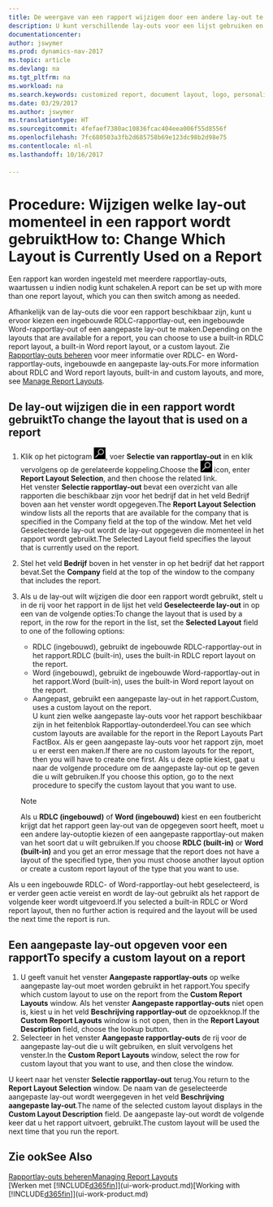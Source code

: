 ```yaml
---
title: De weergave van een rapport wijzigen door een andere lay-out te kiezen
description: U kunt verschillende lay-outs voor een lijst gebruiken en schakelen tussen lay-outs om te bepalen hoe een rapport eruitziet.
documentationcenter: 
author: jswymer
ms.prod: dynamics-nav-2017
ms.topic: article
ms.devlang: na
ms.tgt_pltfrm: na
ms.workload: na
ms.search.keywords: customized report, document layout, logo, personalize
ms.date: 03/29/2017
ms.author: jswymer
ms.translationtype: HT
ms.sourcegitcommit: 4fefaef7380ac10836fcac404eea006f55d8556f
ms.openlocfilehash: 7fc680503a3fb2d685758b69e123dc98b2d98e75
ms.contentlocale: nl-nl
ms.lasthandoff: 10/16/2017

---
```

# <a name="how-to-change-which-layout-is-currently-used-on-a-report"></a><span data-ttu-id="d3447-103">Procedure: Wijzigen welke lay-out momenteel in een rapport wordt gebruikt</span><span class="sxs-lookup"><span data-stu-id="d3447-103">How to: Change Which Layout is Currently Used on a Report</span></span>
<span data-ttu-id="d3447-104">Een rapport kan worden ingesteld met meerdere rapportlay-outs, waartussen u indien nodig kunt schakelen.</span><span class="sxs-lookup"><span data-stu-id="d3447-104">A report can be set up with more than one report layout, which you can then switch among as needed.</span></span>

<span data-ttu-id="d3447-105">Afhankelijk van de lay-outs die voor een rapport beschikbaar zijn, kunt u ervoor kiezen een ingebouwde RDLC-rapportlay-out, een ingebouwde Word-rapportlay-out of een aangepaste lay-out te maken.</span><span class="sxs-lookup"><span data-stu-id="d3447-105">Depending on the layouts that are available for a report, you can choose to use a built-in RDLC report layout, a built-in Word report layout, or a custom layout.</span></span> <span data-ttu-id="d3447-106">Zie [Rapportlay-outs beheren](ui-manage-report-layouts.md) voor meer informatie over RDLC- en Word-rapportlay-outs, ingebouwde en aangepaste lay-outs.</span><span class="sxs-lookup"><span data-stu-id="d3447-106">For more information about RDLC and Word report layouts, built-in and custom layouts, and more, see [Manage Report Layouts](ui-manage-report-layouts.md).</span></span>

## <a name="to-change-the-layout-that-is-used-on-a-report"></a><span data-ttu-id="d3447-107">De lay-out wijzigen die in een rapport wordt gebruikt</span><span class="sxs-lookup"><span data-stu-id="d3447-107">To change the layout that is used on a report</span></span>
1. <span data-ttu-id="d3447-108">Klik op het pictogram ![Zoeken naar pagina of rapport](media/ui-search/search_small.png "pictogram Zoeken naar pagina of rapport"), voer **Selectie van rapportlay-out** in en klik vervolgens op de gerelateerde koppeling.</span><span class="sxs-lookup"><span data-stu-id="d3447-108">Choose the ![Search for Page or Report](media/ui-search/search_small.png "Search for Page or Report icon") icon, enter **Report Layout Selection**, and then choose the related link.</span></span>  
   <span data-ttu-id="d3447-109">Het venster **Selectie rapportlay-out** bevat een overzicht van alle rapporten die beschikbaar zijn voor het bedrijf dat in het veld Bedrijf boven aan het venster wordt opgegeven.</span><span class="sxs-lookup"><span data-stu-id="d3447-109">The **Report Layout Selection** window lists all the reports that are available for the company that is specified in the Company field at the top of the window.</span></span> <span data-ttu-id="d3447-110">Met het veld Geselecteerde lay-out wordt de lay-out opgegeven die momenteel in het rapport wordt gebruikt.</span><span class="sxs-lookup"><span data-stu-id="d3447-110">The Selected Layout field specifies the layout that is currently used on the report.</span></span>
2. <span data-ttu-id="d3447-111">Stel het veld **Bedrijf** boven in het venster in op het bedrijf dat het rapport bevat.</span><span class="sxs-lookup"><span data-stu-id="d3447-111">Set the **Company** field at the top of the window to the company that includes the report.</span></span>
3. <span data-ttu-id="d3447-112">Als u de lay-out wilt wijzigen die door een rapport wordt gebruikt, stelt u in de rij voor het rapport in de lijst het veld **Geselecteerde lay-out** in op een van de volgende opties:</span><span class="sxs-lookup"><span data-stu-id="d3447-112">To change the layout that is used by a report, in the row for the report in the list, set the **Selected Layout** field to one of the following options:</span></span>
   * <span data-ttu-id="d3447-113">RDLC (ingebouwd), gebruikt de ingebouwde RDLC-rapportlay-out in het rapport.</span><span class="sxs-lookup"><span data-stu-id="d3447-113">RDLC (built-in), uses the built-in RDLC report layout on the report.</span></span>
   * <span data-ttu-id="d3447-114">Word (ingebouwd), gebruikt de ingebouwde Word-rapportlay-out in het rapport.</span><span class="sxs-lookup"><span data-stu-id="d3447-114">Word (built-in), uses the built-in Word report layout on the report.</span></span>
   * <span data-ttu-id="d3447-115">Aangepast, gebruikt een aangepaste lay-out in het rapport.</span><span class="sxs-lookup"><span data-stu-id="d3447-115">Custom, uses a custom layout on the report.</span></span>  
     <span data-ttu-id="d3447-116">U kunt zien welke aangepaste lay-outs voor het rapport beschikbaar zijn in het feitenblok Rapportlay-outonderdeel.</span><span class="sxs-lookup"><span data-stu-id="d3447-116">You can see which custom layouts are available for the report in the Report Layouts Part FactBox.</span></span> <span data-ttu-id="d3447-117">Als er geen aangepaste lay-outs voor het rapport zijn, moet u er eerst een maken.</span><span class="sxs-lookup"><span data-stu-id="d3447-117">If there are no custom layouts for the report, then you will have to create one first.</span></span> <span data-ttu-id="d3447-118">Als u deze optie kiest, gaat u naar de volgende procedure om de aangepaste lay-out op te geven die u wilt gebruiken.</span><span class="sxs-lookup"><span data-stu-id="d3447-118">If you choose this option, go to the next procedure to specify the custom layout that you want to use.</span></span>

    > [!NOTE]  
    >   <span data-ttu-id="d3447-119">Als u **RDLC (ingebouwd)** of **Word (ingebouwd)** kiest en een foutbericht krijgt dat het rapport geen lay-out van de opgegeven soort heeft, moet u een andere lay-outoptie kiezen of een aangepaste rapportlay-out maken van het soort dat u wilt gebruiken.</span><span class="sxs-lookup"><span data-stu-id="d3447-119">If you choose **RDLC (built-in)** or **Word (built-in)** and you get an error message that the report does not have a layout of the specified type, then you must choose another layout option or create a custom report layout of the type that you want to use.</span></span>

<span data-ttu-id="d3447-120">Als u een ingebouwde RDLC- of Word-rapportlay-out hebt geselecteerd, is er verder geen actie vereist en wordt de lay-out gebruikt als het rapport de volgende keer wordt uitgevoerd.</span><span class="sxs-lookup"><span data-stu-id="d3447-120">If you selected a built-in RDLC or Word report layout, then no further action is required and the layout will be used the next time the report is run.</span></span>

## <a name="to-specify-a-custom-layout-on-a-report"></a><span data-ttu-id="d3447-121">Een aangepaste lay-out opgeven voor een rapport</span><span class="sxs-lookup"><span data-stu-id="d3447-121">To specify a custom layout on a report</span></span>
1. <span data-ttu-id="d3447-122">U geeft vanuit het venster **Aangepaste rapportlay-outs** op welke aangepaste lay-out moet worden gebruikt in het rapport.</span><span class="sxs-lookup"><span data-stu-id="d3447-122">You specify which custom layout to use on the report from the **Custom Report Layouts** window.</span></span> <span data-ttu-id="d3447-123">Als het venster **Aangepaste rapportlay-outs** niet open is, kiest u in het veld **Beschrijving rapportlay-out** de opzoekknop.</span><span class="sxs-lookup"><span data-stu-id="d3447-123">If the **Custom Report Layouts** window is not open, then in the **Report Layout Description** field, choose the lookup button.</span></span>
2. <span data-ttu-id="d3447-124">Selecteer in het venster **Aangepaste rapportlay-outs** de rij voor de aangepaste lay-out die u wilt gebruiken, en sluit vervolgens het venster.</span><span class="sxs-lookup"><span data-stu-id="d3447-124">In the **Custom Report Layouts** window, select the row for custom layout that you want to use, and then close the window.</span></span>

<span data-ttu-id="d3447-125">U keert naar het venster **Selectie rapportlay-out** terug.</span><span class="sxs-lookup"><span data-stu-id="d3447-125">You return to the **Report Layout Selection** window.</span></span> <span data-ttu-id="d3447-126">De naam van de geselecteerde aangepaste lay-out wordt weergegeven in het veld **Beschrijving aangepaste lay-out**.</span><span class="sxs-lookup"><span data-stu-id="d3447-126">The name of the selected custom layout displays in the **Custom Layout Description** field.</span></span> <span data-ttu-id="d3447-127">De aangepaste lay-out wordt de volgende keer dat u het rapport uitvoert, gebruikt.</span><span class="sxs-lookup"><span data-stu-id="d3447-127">The custom layout will be used the next time that you run the report.</span></span>

## <a name="see-also"></a><span data-ttu-id="d3447-128">Zie ook</span><span class="sxs-lookup"><span data-stu-id="d3447-128">See Also</span></span>
[<span data-ttu-id="d3447-129">Rapportlay-outs beheren</span><span class="sxs-lookup"><span data-stu-id="d3447-129">Managing Report Layouts</span></span>](ui-manage-report-layouts.md)  
<span data-ttu-id="d3447-130">[Werken met [!INCLUDE[d365fin](includes/d365fin_md.md)]](ui-work-product.md)</span><span class="sxs-lookup"><span data-stu-id="d3447-130">[Working with [!INCLUDE[d365fin](includes/d365fin_md.md)]](ui-work-product.md)</span></span>

